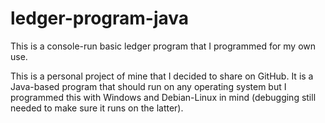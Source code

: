 # ledger-program-java
This is a console-run basic ledger program that I programmed for my own use.

This is a personal project of mine that I decided to share on GitHub. It is a Java-based program that should run on any operating system but I programmed this with Windows and Debian-Linux in mind (debugging still needed to make sure it runs on the latter).

